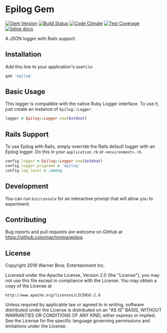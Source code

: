 # Epilog Gem

[![Gem Version](https://badge.fury.io/rb/epilog.svg)](https://badge.fury.io/rb/epilog)
[![Build Status](https://travis-ci.org/machinima/epilog.svg?branch=master)](https://travis-ci.org/machinima/epilog)
[![Code Climate](https://codeclimate.com/github/machinima/epilog/badges/gpa.svg)](https://codeclimate.com/github/machinima/epilog)
[![Test Coverage](https://codeclimate.com/github/machinima/epilog/badges/coverage.svg)](https://codeclimate.com/github/machinima/epilog)
[![Inline docs](http://inch-ci.org/github/machinima/epilog.svg?branch=master)](http://inch-ci.org/github/machinima/epilog)

A JSON logger with Rails support.

## Installation

Add this line to your application's `Gemfile`:

```ruby
gem 'epilog'
```

## Basic Usage

This logger is compatible with the native Ruby Logger interface. To use it, just
create an instance of `Epilog::Logger`.

```ruby
logger = Epilog::Logger.new($stdout)
```

## Rails Support

To use Epilog with Rails, simply override the Rails default logger with an
Epilog logger. Do this in your `application.rb` or `<environment>.rb`.

```ruby
config.logger = Epilog::Logger.new($stdout)
config.logger.progname = 'epilog'
config.log_level = :debug
```

## Development

You can run `bin/console` for an interactive prompt that will allow you to
experiment.

## Contributing

Bug reports and pull requests are welcome on GitHub at
https://github.com/machinima/epilog.

## License

Copyright 2018 Warner Bros. Entertainment Inc.

Licensed under the Apache License, Version 2.0 (the "License");
you may not use this file except in compliance with the License.
You may obtain a copy of the License at

    http://www.apache.org/licenses/LICENSE-2.0

Unless required by applicable law or agreed to in writing, software
distributed under the License is distributed on an "AS IS" BASIS,
WITHOUT WARRANTIES OR CONDITIONS OF ANY KIND, either express or implied.
See the License for the specific language governing permissions and
limitations under the License.
